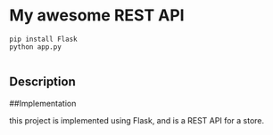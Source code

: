 # My awesome REST API


```
pip install Flask
python app.py
	
```

## Description





##Implementation




this project is implemented using Flask, and is a REST API for a store.
